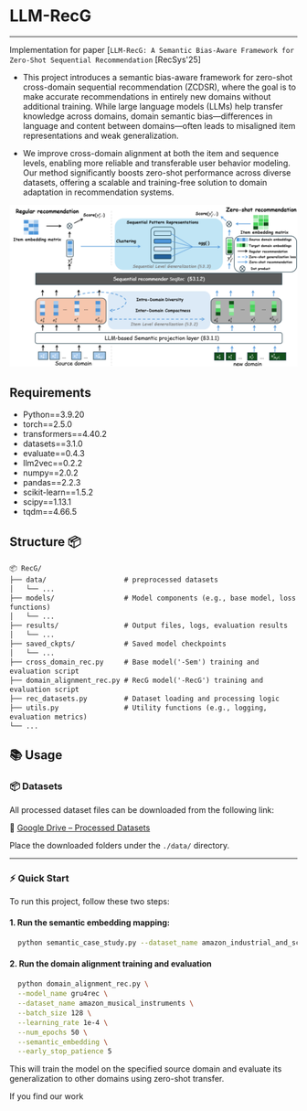 # LLM-RecG

---
Implementation for paper [`LLM-RecG: A Semantic Bias-Aware Framework for Zero-Shot Sequential Recommendation` [RecSys'25]

- This project introduces a semantic bias-aware framework for zero-shot cross-domain sequential recommendation (ZCDSR), where the goal is to make accurate recommendations in entirely new domains without additional training. While large language models (LLMs) help transfer knowledge across domains, domain semantic bias—differences in language and content between domains—often leads to misaligned item representations and weak generalization. 

- We improve cross-domain alignment at both the item and sequence levels, enabling more reliable and transferable user behavior modeling. Our method significantly boosts zero-shot performance across diverse datasets, offering a scalable and training-free solution to domain adaptation in recommendation systems.

<p align="center">
  <img src="framework.png" alt="Framework Overview" width="600"/>
</p>

## Requirements

- Python==3.9.20
- torch==2.5.0
- transformers==4.40.2
- datasets==3.1.0
- evaluate==0.4.3
- llm2vec==0.2.2
- numpy==2.0.2
- pandas==2.2.3
- scikit-learn==1.5.2
- scipy==1.13.1
- tqdm==4.66.5

## Structure 📦
```
📦 RecG/
├── data/                   # preprocessed datasets
│   └── ...
├── models/                 # Model components (e.g., base model, loss functions)
│   └── ...
├── results/                # Output files, logs, evaluation results
│   └── ...
├── saved_ckpts/            # Saved model checkpoints
│   └── ...
├── cross_domain_rec.py     # Base model('-Sem') training and evaluation script
├── domain_alignment_rec.py # RecG model('-RecG') training and evaluation script
├── rec_datasets.py         # Dataset loading and processing logic
├── utils.py                # Utility functions (e.g., logging, evaluation metrics)
└── ...
```
## 📚 Usage

### 📦 Datasets

All processed dataset files can be downloaded from the following link:

🔗 [Google Drive – Processed Datasets](https://drive.google.com/drive/folders/1-cVgAZzJWcWU3bapGwdWl-lL35HFGLf-?usp=sharing)

Place the downloaded folders under the `./data/` directory.

---

### ⚡ Quick Start

To run this project, follow these two steps:

#### 1. Run the semantic embedding mapping:

```bash
  python semantic_case_study.py --dataset_name amazon_industrial_and_scientific
```

#### 2. Run the domain alignment training and evaluation

```bash
  python domain_alignment_rec.py \
  --model_name gru4rec \
  --dataset_name amazon_musical_instruments \
  --batch_size 128 \
  --learning_rate 1e-4 \
  --num_epochs 50 \
  --semantic_embedding \
  --early_stop_patience 5
```
This will train the model on the specified source domain and evaluate its generalization to other domains using zero-shot transfer.


If you find our work 